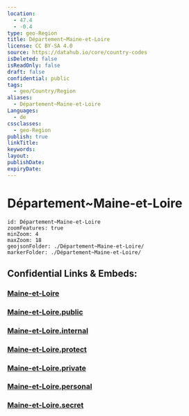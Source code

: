 ```yaml
---
location:
  - 47.4
  - -0.4
type: geo-Region
title: Département~Maine-et-Loire
license: CC BY-SA 4.0
source: https://datahub.io/core/country-codes
isDeleted: false
isReadOnly: false
draft: false
confidential: public
tags:
  - geo/Country/Region
aliases:
  - Département~Maine-et-Loire
Languages:
  - de
cssclasses:
  - geo-Region
publish: true
linkTitle:
keywords:
layout:
publishDate:
expiryDate:
---
```


# Département~Maine-et-Loire

```leaflet
id: Département~Maine-et-Loire
zoomFeatures: true 
minZoom: 4 
maxZoom: 18
geojsonFolder: ./Département~Maine-et-Loire/
markerFolder: ./Département~Maine-et-Loire/
```


## Confidential Links & Embeds: 

### [Maine-et-Loire](/_Standards/Earth/Continent/Europe/Europe~West/France/regions~France/Pays_de_la_Loire/departments~Pays_de_la_Loire/Maine-et-Loire.md) 

### [Maine-et-Loire.public](/_public/Earth/Continent/Europe/Europe~West/France/regions~France/Pays_de_la_Loire/departments~Pays_de_la_Loire/Maine-et-Loire.public.md) 

### [Maine-et-Loire.internal](/_internal/Earth/Continent/Europe/Europe~West/France/regions~France/Pays_de_la_Loire/departments~Pays_de_la_Loire/Maine-et-Loire.internal.md) 

### [Maine-et-Loire.protect](/_protect/Earth/Continent/Europe/Europe~West/France/regions~France/Pays_de_la_Loire/departments~Pays_de_la_Loire/Maine-et-Loire.protect.md) 

### [Maine-et-Loire.private](/_private/Earth/Continent/Europe/Europe~West/France/regions~France/Pays_de_la_Loire/departments~Pays_de_la_Loire/Maine-et-Loire.private.md) 

### [Maine-et-Loire.personal](/_personal/Earth/Continent/Europe/Europe~West/France/regions~France/Pays_de_la_Loire/departments~Pays_de_la_Loire/Maine-et-Loire.personal.md) 

### [Maine-et-Loire.secret](/_secret/Earth/Continent/Europe/Europe~West/France/regions~France/Pays_de_la_Loire/departments~Pays_de_la_Loire/Maine-et-Loire.secret.md)

